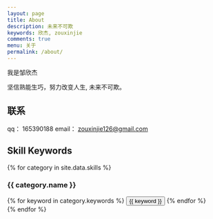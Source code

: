 ```yaml
---
layout: page
title: About
description: 未来不可欺
keywords: 欣杰, zouxinjie
comments: true
menu: 关于
permalink: /about/
---
```


我是邹欣杰

坚信熟能生巧，努力改变人生, 未来不可欺。

## 联系

qq： 165390188
email： zouxinjie126@gmail.com

## Skill Keywords

{% for category in site.data.skills %}
### {{ category.name }}
<div class="btn-inline">
{% for keyword in category.keywords %}
<button class="btn btn-outline" type="button">{{ keyword }}</button>
{% endfor %}
</div>
{% endfor %}
